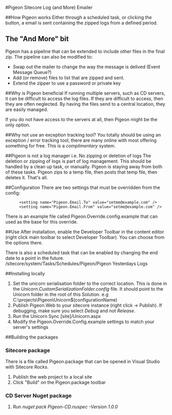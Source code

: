 #Pigeon Sitecore Log (and More) Emailer

##How Pigeon works
Either through a scheduled task, or clicking the button, a email is sent containing the zipped logs from a defined period.

## The "And More" bit
Pigeon has a pipeline that can be extended to include other files in the final zip. The pipeline can also be modified to:

- Swap out the mailer to change the way the message is delived (Event Message Queue?)
- Add (or remove) files to list that are zipped and sent.
- Extend the zipper to use a password or private key

##Why is Pigeon beneficial
If running multiple servers, such as CD servers, it can be difficult to access the log files. If they are difficult to access, then they are often neglected. 
By having the files send to a central location, they are easily managed.

If you do not have access to the servers at all, then Pigeon might be the only option.

##Why not use an exception tracking tool?
You totally should be using an exception / error tracking tool; there are many online with most offering something for free.
This is a _complimentary_ system. 

##Pigeon is not a log manager
i.e. No zipping or deletion of logs
The deletion or zipping of logs is part of log management. This should be handled by a clean up task, or manually. 
Pigeon is staying away from both of these tasks. Pigeon zips to a temp file, then posts that temp file, then deletes it. That's all.

##Configuration
There are two settings that must be overridden from the config:
```
      <setting name="Pigeon.Email.To" value="setme@example.com" />
      <setting name="Pigeon.Email.From" value="setme@example.com" />
```

There is an example file called Pigeon.Override.config.example that can used as the base for this override.

##Use
After installation, enable the Developer Toolbar in the content editor (right click main toolbar to select Developer Toolbar).
You can choose from the options there. 

There is also a scheduled task that can be enabled by changing the end date to a point in the future. 
/sitecore/system/Tasks/Schedules/Pigeon/Pigeon Yesterdays Logs

##Installing locally
1. Set the unicorn serialisation folder to the correct location. This is done in the _Unicorn.CustomSerializationFolder.config_ file. It should point to the Unicorn folder in the root of this Solution. e.g C:\projects\Pigeon\Unicorn\$(configurationName)
2. Publish Pigeon.Web to your sitecore instance (right click -> Publish). If debugging, make sure you select _Debug_ and not _Release_. 
3. Run the Unicorn Sync [site]/Unicorn.aspx
4. Modify the Pigeon.Override.Config.example settings to match your server's settings

##Building the packages
### Sitecore package
There is a file called Pigeon.package that can be opened in Visual Studio with Sitecore Rocks. 
1. Publish the web project to a local site
2. Click "Build" on the Pigeon.package toolbar

### CD Server Nuget package
1. Run _nuget pack Pigeon-CD.nuspec -Version 1.0.0_

